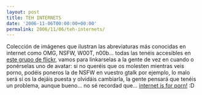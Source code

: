 ```yaml
---
layout: post
title: TEH INTERNETS
date: '2006-11-06T00:00:00+00:00'
permalink: 2006/11/06/teh-internets/
---
```

<a href="http://www.flickr.com/photos/goopymart/sets/72157594362502502/with/289981093/"><img style="float:right; margin:0 0 10px 10px;cursor:pointer; cursor:hand;" src="http://photos1.blogger.com/blogger2/4553/2422/1600/289981097_1f959a54e6_s.0.jpg" border="0" alt="" /></a>Colección de imágenes que ilustran las abreviaturas más conocidas en internet como OMG, NSFW, W00T, n00b... todas las tenéis accesibles en <a href="http://www.flickr.com/photos/goopymart/sets/72157594362502502/with/289981093/">este grupo de flickr</a>, vamos para linkarselas a la gente de vez en cuando o ponérselas uno de avatar: si no queréis que os molesten mientras veis porno, podéis poneros la de NSFW en vuestro gtalk por ejemplo, lo  malo será si os la dejáis puesta y olvidáis cambiarla, la gente pensará que tenéis un problema, aunque bueno... no sé recordad que... <a href="http://www.youtube.com/watch?v=eWEjvCRPrCo">internet is for porn!</a> :D
